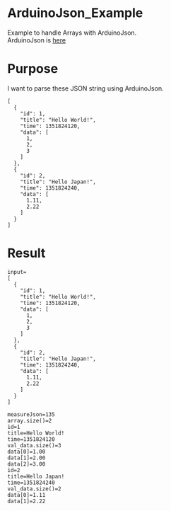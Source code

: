 # ArduinoJson_Example
Example to handle Arrays with ArduinoJson.   
ArduinoJson is [here](https://github.com/bblanchon/ArduinoJson)

# Purpose
I want to parse these JSON string using ArduinoJson.   

```
[
  {
    "id": 1,
    "title": "Hello World!",
    "time": 1351824120,
    "data": [
      1,
      2,
      3
    ]
  },
  {
    "id": 2,
    "title": "Hello Japan!",
    "time": 1351824240,
    "data": [
      1.11,
      2.22
    ]
  }
]
```

# Result
```
input=
[
  {
    "id": 1,
    "title": "Hello World!",
    "time": 1351824120,
    "data": [
      1,
      2,
      3
    ]
  },
  {
    "id": 2,
    "title": "Hello Japan!",
    "time": 1351824240,
    "data": [
      1.11,
      2.22
    ]
  }
]

measureJson=135
array.size()=2
id=1
title=Hello World!
time=1351824120
val_data.size()=3
data[0]=1.00
data[1]=2.00
data[2]=3.00
id=2
title=Hello Japan!
time=1351824240
val_data.size()=2
data[0]=1.11
data[1]=2.22
```
